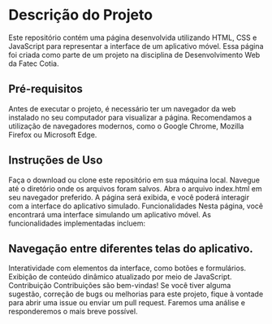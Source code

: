 <h1>Descrição do Projeto</h1>
Este repositório contém uma página desenvolvida utilizando HTML, CSS e JavaScript para representar a interface de um aplicativo móvel. Essa página foi criada como parte de um projeto na disciplina de Desenvolvimento Web da Fatec Cotia.

<h2>Pré-requisitos</h2>
Antes de executar o projeto, é necessário ter um navegador da web instalado no seu computador para visualizar a página. Recomendamos a utilização de navegadores modernos, como o Google Chrome, Mozilla Firefox ou Microsoft Edge.

<h2>Instruções de Uso</h2>
Faça o download ou clone este repositório em sua máquina local.
Navegue até o diretório onde os arquivos foram salvos.
Abra o arquivo index.html em seu navegador preferido.
A página será exibida, e você poderá interagir com a interface do aplicativo simulado.
Funcionalidades
Nesta página, você encontrará uma interface simulando um aplicativo móvel. As funcionalidades implementadas incluem:

<h2>Navegação entre diferentes telas do aplicativo.</h2>
Interatividade com elementos da interface, como botões e formulários.
Exibição de conteúdo dinâmico atualizado por meio de JavaScript.
Contribuição
Contribuições são bem-vindas! Se você tiver alguma sugestão, correção de bugs ou melhorias para este projeto, fique à vontade para abrir uma issue ou enviar um pull request. Faremos uma análise e responderemos o mais breve possível.

